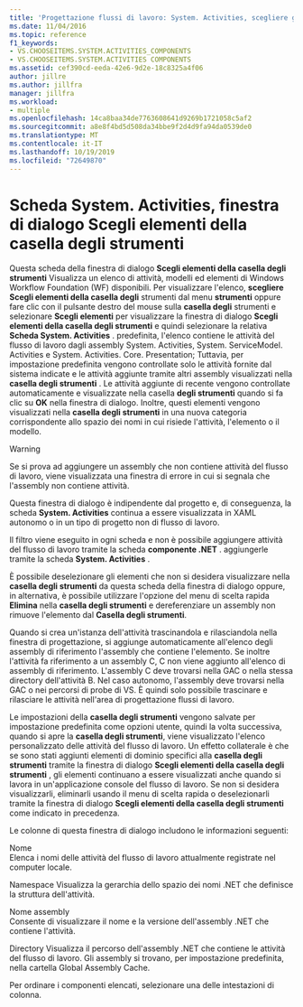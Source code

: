 ```yaml
---
title: 'Progettazione flussi di lavoro: System. Activities, scegliere gli elementi della casella degli strumenti'
ms.date: 11/04/2016
ms.topic: reference
f1_keywords:
- VS.CHOOSEITEMS.SYSTEM.ACTIVITIES_COMPONENTS
- VS.CHOOSEITEMS.SYSTEM.ACTIVITIES COMPONENTS
ms.assetid: cef390cd-eeda-42e6-9d2e-18c8325a4f06
author: jillre
ms.author: jillfra
manager: jillfra
ms.workload:
- multiple
ms.openlocfilehash: 14ca8baa34de7763608641d9269b1721058c5af2
ms.sourcegitcommit: a8e8f4bd5d508da34bbe9f2d4d9fa94da0539de0
ms.translationtype: MT
ms.contentlocale: it-IT
ms.lasthandoff: 10/19/2019
ms.locfileid: "72649870"
---
```

# <a name="systemactivities-tab-choose-toolbox-items-dialog-box"></a>Scheda System. Activities, finestra di dialogo Scegli elementi della casella degli strumenti

Questa scheda della finestra di dialogo **Scegli elementi della casella degli strumenti** Visualizza un elenco di attività, modelli ed elementi di Windows Workflow Foundation (WF) disponibili. Per visualizzare l'elenco, **scegliere Scegli elementi della casella degli** strumenti dal menu **strumenti** oppure fare clic con il pulsante destro del mouse sulla **casella degli** strumenti e selezionare **Scegli elementi** per visualizzare la finestra di dialogo **Scegli elementi della casella degli strumenti** e quindi selezionare la relativa  **Scheda System. Activities** . predefinita, l'elenco contiene le attività del flusso di lavoro dagli assembly System. Activities, System. ServiceModel. Activities e System. Activities. Core. Presentation; Tuttavia, per impostazione predefinita vengono controllate solo le attività fornite dal sistema indicate e le attività aggiunte tramite altri assembly visualizzati nella **casella degli strumenti** . Le attività aggiunte di recente vengono controllate automaticamente e visualizzate nella casella **degli strumenti** quando si fa clic su **OK** nella finestra di dialogo. Inoltre, questi elementi vengono visualizzati nella **casella degli strumenti** in una nuova categoria corrispondente allo spazio dei nomi in cui risiede l'attività, l'elemento o il modello.

> [!WARNING]
> Se si prova ad aggiungere un assembly che non contiene attività del flusso di lavoro, viene visualizzata una finestra di errore in cui si segnala che l'assembly non contiene attività.

Questa finestra di dialogo è indipendente dal progetto e, di conseguenza, la scheda **System. Activities** continua a essere visualizzata in XAML autonomo o in un tipo di progetto non di flusso di lavoro.

Il filtro viene eseguito in ogni scheda e non è possibile aggiungere attività del flusso di lavoro tramite la scheda **componente .NET** . aggiungerle tramite la scheda **System. Activities** .

È possibile deselezionare gli elementi che non si desidera visualizzare nella **casella degli strumenti** da questa scheda della finestra di dialogo oppure, in alternativa, è possibile utilizzare l'opzione del menu di scelta rapida **Elimina** nella **casella degli strumenti** e dereferenziare un assembly non rimuove l'elemento dal **Casella degli strumenti**.

Quando si crea un'istanza dell'attività trascinandola e rilasciandola nella finestra di progettazione, si aggiunge automaticamente all'elenco degli assembly di riferimento l'assembly che contiene l'elemento. Se inoltre l'attività fa riferimento a un assembly C, C non viene aggiunto all'elenco di assembly di riferimento. L'assembly C deve trovarsi nella GAC o nella stessa directory dell'attività B. Nel caso autonomo, l'assembly deve trovarsi nella GAC o nei percorsi di probe di VS. È quindi solo possibile trascinare e rilasciare le attività nell'area di progettazione flussi di lavoro.

Le impostazioni della **casella degli strumenti** vengono salvate per impostazione predefinita come opzioni utente, quindi la volta successiva, quando si apre la **casella degli strumenti**, viene visualizzato l'elenco personalizzato delle attività del flusso di lavoro. Un effetto collaterale è che se sono stati aggiunti elementi di dominio specifici alla **casella degli strumenti** tramite la finestra di dialogo **Scegli elementi della casella degli strumenti** , gli elementi continuano a essere visualizzati anche quando si lavora in un'applicazione console del flusso di lavoro. Se non si desidera visualizzarli, eliminarli usando il menu di scelta rapida o deselezionarli tramite la finestra di dialogo **Scegli elementi della casella degli strumenti** come indicato in precedenza.

Le colonne di questa finestra di dialogo includono le informazioni seguenti:

Nome\
Elenca i nomi delle attività del flusso di lavoro attualmente registrate nel computer locale.

Namespace
Visualizza la gerarchia dello spazio dei nomi .NET che definisce la struttura dell'attività.

Nome assembly \
Consente di visualizzare il nome e la versione dell'assembly .NET che contiene l'attività.

Directory
Visualizza il percorso dell'assembly .NET che contiene le attività del flusso di lavoro. Gli assembly si trovano, per impostazione predefinita, nella cartella Global Assembly Cache.

Per ordinare i componenti elencati, selezionare una delle intestazioni di colonna.